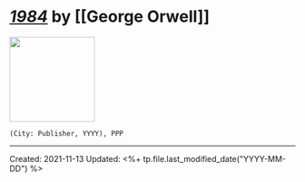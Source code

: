 
# [*1984*]() by [[George Orwell]]

<img src="" width=150>

`(City: Publisher, YYYY), PPP`


---
Created: 2021-11-13
Updated: <%+ tp.file.last_modified_date("YYYY-MM-DD") %>

